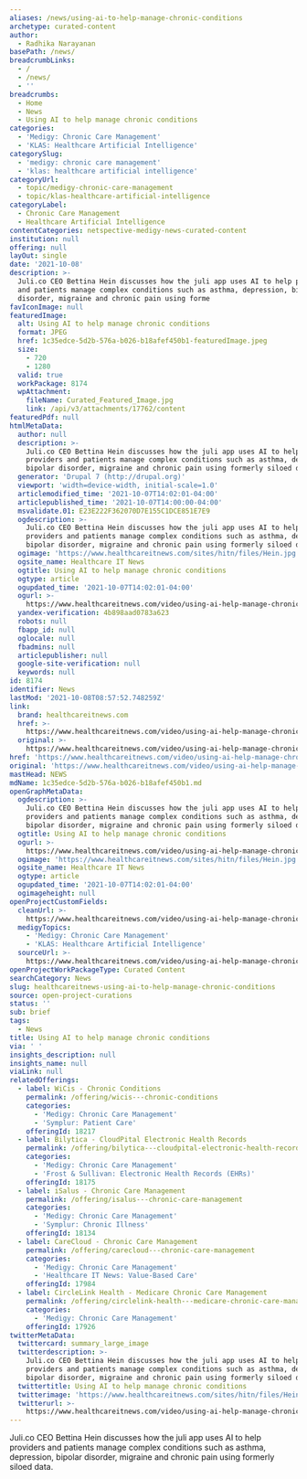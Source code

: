 ```yaml
---
aliases: /news/using-ai-to-help-manage-chronic-conditions
archetype: curated-content
author:
  - Radhika Narayanan
basePath: /news/
breadcrumbLinks:
  - /
  - /news/
  - ''
breadcrumbs:
  - Home
  - News
  - Using AI to help manage chronic conditions
categories:
  - 'Medigy: Chronic Care Management'
  - 'KLAS: Healthcare Artificial Intelligence'
categorySlug:
  - 'medigy: chronic care management'
  - 'klas: healthcare artificial intelligence'
categoryUrl:
  - topic/medigy-chronic-care-management
  - topic/klas-healthcare-artificial-intelligence
categoryLabel:
  - Chronic Care Management
  - Healthcare Artificial Intelligence
contentCategories: netspective-medigy-news-curated-content
institution: null
offering: null
layOut: single
date: '2021-10-08'
description: >-
  Juli.co CEO Bettina Hein discusses how the juli app uses AI to help providers
  and patients manage complex conditions such as asthma, depression, bipolar
  disorder, migraine and chronic pain using forme
favIconImage: null
featuredImage:
  alt: Using AI to help manage chronic conditions
  format: JPEG
  href: 1c35edce-5d2b-576a-b026-b18afef450b1-featuredImage.jpeg
  size:
    - 720
    - 1280
  valid: true
  workPackage: 8174
  wpAttachment:
    fileName: Curated_Featured_Image.jpg
    link: /api/v3/attachments/17762/content
featuredPdf: null
htmlMetaData:
  author: null
  description: >-
    Juli.co CEO Bettina Hein discusses how the juli app uses AI to help
    providers and patients manage complex conditions such as asthma, depression,
    bipolar disorder, migraine and chronic pain using formerly siloed data.
  generator: 'Drupal 7 (http://drupal.org)'
  viewport: 'width=device-width, initial-scale=1.0'
  articlemodified_time: '2021-10-07T14:02:01-04:00'
  articlepublished_time: '2021-10-07T14:00:00-04:00'
  msvalidate.01: E23E222F362070D7E155C1DCE851E7E9
  ogdescription: >-
    Juli.co CEO Bettina Hein discusses how the juli app uses AI to help
    providers and patients manage complex conditions such as asthma, depression,
    bipolar disorder, migraine and chronic pain using formerly siloed data.
  ogimage: 'https://www.healthcareitnews.com/sites/hitn/files/Hein.jpg'
  ogsite_name: Healthcare IT News
  ogtitle: Using AI to help manage chronic conditions
  ogtype: article
  ogupdated_time: '2021-10-07T14:02:01-04:00'
  ogurl: >-
    https://www.healthcareitnews.com/video/using-ai-help-manage-chronic-conditions
  yandex-verification: 4b898aad0783a623
  robots: null
  fbapp_id: null
  oglocale: null
  fbadmins: null
  articlepublisher: null
  google-site-verification: null
  keywords: null
id: 8174
identifier: News
lastMod: '2021-10-08T08:57:52.748259Z'
link:
  brand: healthcareitnews.com
  href: >-
    https://www.healthcareitnews.com/video/using-ai-help-manage-chronic-conditions
  original: >-
    https://www.healthcareitnews.com/video/using-ai-help-manage-chronic-conditions
href: 'https://www.healthcareitnews.com/video/using-ai-help-manage-chronic-conditions'
original: 'https://www.healthcareitnews.com/video/using-ai-help-manage-chronic-conditions'
mastHead: NEWS
mdName: 1c35edce-5d2b-576a-b026-b18afef450b1.md
openGraphMetaData:
  ogdescription: >-
    Juli.co CEO Bettina Hein discusses how the juli app uses AI to help
    providers and patients manage complex conditions such as asthma, depression,
    bipolar disorder, migraine and chronic pain using formerly siloed data.
  ogtitle: Using AI to help manage chronic conditions
  ogurl: >-
    https://www.healthcareitnews.com/video/using-ai-help-manage-chronic-conditions
  ogimage: 'https://www.healthcareitnews.com/sites/hitn/files/Hein.jpg'
  ogsite_name: Healthcare IT News
  ogtype: article
  ogupdated_time: '2021-10-07T14:02:01-04:00'
  ogimageheight: null
openProjectCustomFields:
  cleanUrl: >-
    https://www.healthcareitnews.com/video/using-ai-help-manage-chronic-conditions
  medigyTopics:
    - 'Medigy: Chronic Care Management'
    - 'KLAS: Healthcare Artificial Intelligence'
  sourceUrl: >-
    https://www.healthcareitnews.com/video/using-ai-help-manage-chronic-conditions
openProjectWorkPackageType: Curated Content
searchCategory: News
slug: healthcareitnews-using-ai-to-help-manage-chronic-conditions
source: open-project-curations
status: ''
sub: brief
tags:
  - News
title: Using AI to help manage chronic conditions
via: ' '
insights_description: null
insights_name: null
viaLink: null
relatedOfferings:
  - label: WiCis - Chronic Conditions
    permalink: /offering/wicis---chronic-conditions
    categories:
      - 'Medigy: Chronic Care Management'
      - 'Symplur: Patient Care'
    offeringId: 18217
  - label: Bilytica - CloudPital Electronic Health Records
    permalink: /offering/bilytica---cloudpital-electronic-health-records
    categories:
      - 'Medigy: Chronic Care Management'
      - 'Frost & Sullivan: Electronic Health Records (EHRs)'
    offeringId: 18175
  - label: iSalus - Chronic Care Management
    permalink: /offering/isalus---chronic-care-management
    categories:
      - 'Medigy: Chronic Care Management'
      - 'Symplur: Chronic Illness'
    offeringId: 18134
  - label: CareCloud - Chronic Care Management
    permalink: /offering/carecloud---chronic-care-management
    categories:
      - 'Medigy: Chronic Care Management'
      - 'Healthcare IT News: Value-Based Care'
    offeringId: 17984
  - label: CircleLink Health - Medicare Chronic Care Management
    permalink: /offering/circlelink-health---medicare-chronic-care-management
    categories:
      - 'Medigy: Chronic Care Management'
    offeringId: 17926
twitterMetaData:
  twittercard: summary_large_image
  twitterdescription: >-
    Juli.co CEO Bettina Hein discusses how the juli app uses AI to help
    providers and patients manage complex conditions such as asthma, depression,
    bipolar disorder, migraine and chronic pain using formerly siloed data.
  twittertitle: Using AI to help manage chronic conditions
  twitterimage: 'https://www.healthcareitnews.com/sites/hitn/files/Hein.jpg'
  twitterurl: >-
    https://www.healthcareitnews.com/video/using-ai-help-manage-chronic-conditions
---
```

<p>Juli.co CEO Bettina Hein discusses how the juli app uses AI to help providers and patients manage complex conditions such as asthma, depression, bipolar disorder, migraine and chronic pain using formerly siloed data.</p>